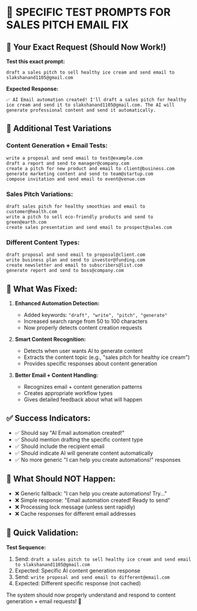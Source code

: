 # 🚀 SPECIFIC TEST PROMPTS FOR SALES PITCH EMAIL FIX

## 🎯 Your Exact Request (Should Now Work!)

**Test this exact prompt:**

```
draft a sales pitch to sell healthy ice cream and send email to slakshanand1105@gmail.com
```

**Expected Response:**

```
✅ AI Email automation created! I'll draft a sales pitch for healthy ice cream and send it to slakshanand1105@gmail.com. The AI will generate professional content and send it automatically.
```

## 🧪 Additional Test Variations

### Content Generation + Email Tests:

```
write a proposal and send email to test@example.com
draft a report and send to manager@company.com
create a pitch for new product and email to client@business.com
generate marketing content and send to team@startup.com
compose invitation and send email to event@venue.com
```

### Sales Pitch Variations:

```
draft sales pitch for healthy smoothies and email to customer@health.com
write a pitch to sell eco-friendly products and send to green@earth.com
create sales presentation and send email to prospect@sales.com
```

### Different Content Types:

```
draft proposal and send email to proposal@client.com
write business plan and send to investor@funding.com
create newsletter and email to subscribers@list.com
generate report and send to boss@company.com
```

## 🔧 What Was Fixed:

1. **Enhanced Automation Detection:**

   - Added keywords: `"draft", "write", "pitch", "generate"`
   - Increased search range from 50 to 100 characters
   - Now properly detects content creation requests

2. **Smart Content Recognition:**

   - Detects when user wants AI to generate content
   - Extracts the content topic (e.g., "sales pitch for healthy ice cream")
   - Provides specific responses about content generation

3. **Better Email + Content Handling:**
   - Recognizes email + content generation patterns
   - Creates appropriate workflow types
   - Gives detailed feedback about what will happen

## ✅ Success Indicators:

- ✅ Should say "AI Email automation created!"
- ✅ Should mention drafting the specific content type
- ✅ Should include the recipient email
- ✅ Should indicate AI will generate content automatically
- ✅ No more generic "I can help you create automations!" responses

## 🚫 What Should NOT Happen:

- ❌ Generic fallback: "I can help you create automations! Try..."
- ❌ Simple response: "Email automation created! Ready to send"
- ❌ Processing lock message (unless sent rapidly)
- ❌ Cache responses for different email addresses

## 🎯 Quick Validation:

**Test Sequence:**

1. Send: `draft a sales pitch to sell healthy ice cream and send email to slakshanand1105@gmail.com`
2. Expected: Specific AI content generation response
3. Send: `write proposal and send email to different@email.com`
4. Expected: Different specific response (not cached)

The system should now properly understand and respond to content generation + email requests! 🚀
